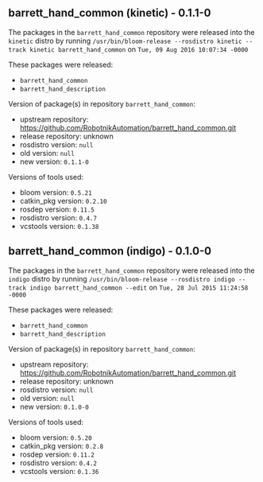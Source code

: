 ## barrett_hand_common (kinetic) - 0.1.1-0

The packages in the `barrett_hand_common` repository were released into the `kinetic` distro by running `/usr/bin/bloom-release --rosdistro kinetic --track kinetic barrett_hand_common` on `Tue, 09 Aug 2016 10:07:34 -0000`

These packages were released:
- `barrett_hand_common`
- `barrett_hand_description`

Version of package(s) in repository `barrett_hand_common`:

- upstream repository: https://github.com/RobotnikAutomation/barrett_hand_common.git
- release repository: unknown
- rosdistro version: `null`
- old version: `null`
- new version: `0.1.1-0`

Versions of tools used:

- bloom version: `0.5.21`
- catkin_pkg version: `0.2.10`
- rosdep version: `0.11.5`
- rosdistro version: `0.4.7`
- vcstools version: `0.1.38`


## barrett_hand_common (indigo) - 0.1.0-0

The packages in the `barrett_hand_common` repository were released into the `indigo` distro by running `/usr/bin/bloom-release --rosdistro indigo --track indigo barrett_hand_common --edit` on `Tue, 28 Jul 2015 11:24:58 -0000`

These packages were released:
- `barrett_hand_common`
- `barrett_hand_description`

Version of package(s) in repository `barrett_hand_common`:
- upstream repository: https://github.com/RobotnikAutomation/barrett_hand_common.git
- release repository: unknown
- rosdistro version: `null`
- old version: `null`
- new version: `0.1.0-0`

Versions of tools used:
- bloom version: `0.5.20`
- catkin_pkg version: `0.2.8`
- rosdep version: `0.11.2`
- rosdistro version: `0.4.2`
- vcstools version: `0.1.36`



